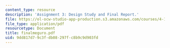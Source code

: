 ```yaml
---
content_type: resource
description: 'Assignment 3: Design Study and Final Report.'
file: https://ol-ocw-studio-app-production.s3.amazonaws.com/courses/4-183-sustainable-design-and-technology-research-workshop-spring-2004/9dd817d79c3fdb08297fc8b9c9d903fd_finalmeguro.pdf
file_type: application/pdf
resourcetype: Document
title: finalmeguro.pdf
uid: 9dd817d7-9c3f-db08-297f-c8b9c9d903fd
---
```

